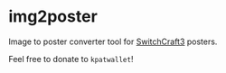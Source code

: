 # img2poster
Image to poster converter tool for [SwitchCraft3](https://sc3.io) posters.

Feel free to donate to `kpatwallet`!
